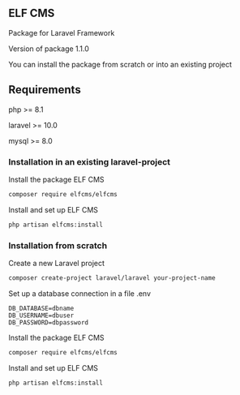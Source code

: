 ## ELF CMS 
Package for Laravel Framework

Version of package 1.1.0

You can install the package from scratch or into an existing project

## Requirements

php >= 8.1

laravel >= 10.0

mysql >= 8.0

### Installation in an existing laravel-project

Install the package ELF CMS
```sh
composer require elfcms/elfcms
```

Install and set up ELF CMS
```sh
php artisan elfcms:install
```

### Installation from scratch

Create a new Laravel project
```sh
composer create-project laravel/laravel your-project-name
```

Set up a database connection in a file .env
```
DB_DATABASE=dbname
DB_USERNAME=dbuser
DB_PASSWORD=dbpassword
```

Install the package ELF CMS
```sh
composer require elfcms/elfcms
```

Install and set up ELF CMS
```sh
php artisan elfcms:install
```

